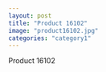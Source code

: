 ```yaml
---
layout: post
title: "Product 16102"
image: "product16102.jpg"
categories: "category1"
---
```

Product 16102
